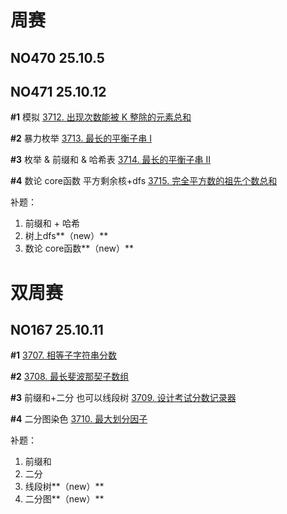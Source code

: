# 周赛

## NO470 25.10.5

## NO471 25.10.12

**#1** 模拟
[3712. 出现次数能被 K 整除的元素总和](https://leetcode.cn/problems/sum-of-elements-with-frequency-divisible-by-k/)

**#2** 暴力枚举
[3713. 最长的平衡子串 I](https://leetcode.cn/problems/longest-balanced-substring-i/)

**#3** 枚举 & 前缀和 & 哈希表
[3714. 最长的平衡子串 II](https://leetcode.cn/problems/longest-balanced-substring-ii/)

**#4** 数论 core函数 平方剩余核+dfs
[3715. 完全平方数的祖先个数总和](https://leetcode.cn/problems/sum-of-perfect-square-ancestors/)



补题：

1. 前缀和 + 哈希
2. 树上dfs**（new）**
3. 数论 core函数**（new）**



# 双周赛

## NO167 25.10.11

**#1**
[3707. 相等子字符串分数](https://leetcode.cn/problems/equal-score-substrings/)

**#2**
[3708. 最长斐波那契子数组](https://leetcode.cn/problems/longest-fibonacci-subarray/)

**#3** 前缀和+二分 也可以线段树
[3709. 设计考试分数记录器](https://leetcode.cn/problems/design-exam-scores-tracker/)

**#4** 二分图染色
[3710. 最大划分因子](https://leetcode.cn/problems/maximum-partition-factor/)



补题：

1. 前缀和
2. 二分
3. 线段树**（new）**
4. 二分图**（new）**

